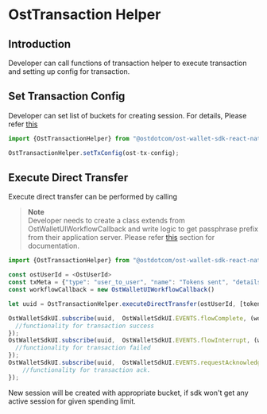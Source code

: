 # OstTransaction Helper

## Introduction

Developer can call functions of transaction helper to execute transaction and setting up config for transaction.

## Set Transaction Config

Developer can set list of buckets for creating session. For details, Please refer [this](./OstTransactionConfig.md)

```js
import {OstTransactionHelper} from "@ostdotcom/ost-wallet-sdk-react-native/js/index"

OstTransactionHelper.setTxConfig(ost-tx-config);
```

## Execute Direct Transfer

Execute direct transfer can be performed by calling 

><b>Note</b> <br />
>Developer needs to create a class extends from OstWalletUIWorkflowCallback and write logic to get passphrase prefix from their application server. Please refer [this](./OstWalletUI.md) section for documentation.

```js 
import {OstTransactionHelper} from "@ostdotcom/ost-wallet-sdk-react-native/js/index"

const ostUserId = <OstUserId>
const txMeta = {"type": "user_to_user", "name": "Tokens sent", "details": "Sending tokens vis direct transafer"};
const workflowCallback = new OstWalletUIWorkflowCallback()

let uuid = OstTransactionHelper.executeDirectTransfer(ostUserId, [tokenValue], [token_holder_address], txMeta, workflowCallback);

OstWalletSdkUI.subscribe(uuid,  OstWalletSdkUI.EVENTS.flowComplete, (workflowContext, contextEntity) => {
  //functionality for transaction success
});
OstWalletSdkUI.subscribe(uuid,  OstWalletSdkUI.EVENTS.flowInterrupt, (workflowContext, ostError) => {
  //functionality for transaction failed
});
OstWalletSdkUI.subscribe(uuid,  OstWalletSdkUI.EVENTS.requestAcknowledged, (workflowContext, contextEntity) => {
	//functionality for transaction ack.
});
```

New session will be created with appropriate bucket, if sdk won't get any active session for given spending limit. 

